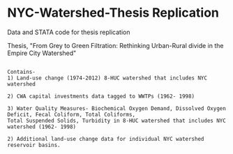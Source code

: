 # NYC-Watershed-Thesis Replication
Data and STATA code for thesis replication

Thesis, "From Grey to Green Filtration: Rethinking Urban-Rural divide in the Empire City Watershed" 

``` 

Contains-
1) Land-use change (1974-2012) 8-HUC watershed that includes NYC watershed

2) CWA capital investments data tagged to WWTPs (1962- 1998)

3) Water Quality Measures- Biochemical Oxygen Demand, Dissolved Oxygen Deficit, Fecal Coliform, Total Coliforms, 
Total Suspended Solids, Turbidity in 8-HUC watershed that includes NYC watershed (1962- 1998)

2) Additional land-use change data for individual NYC watershed reservoir basins. 
